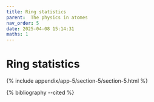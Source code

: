 ```yaml
---
title: Ring statistics
parent:  The physics in atomes
nav_order: 5
date: 2025-04-08 15:14:31
maths: 1
---
```


# Ring statistics


{% include appendix/app-5/section-5/section-5.html %}

{% bibliography --cited %}

